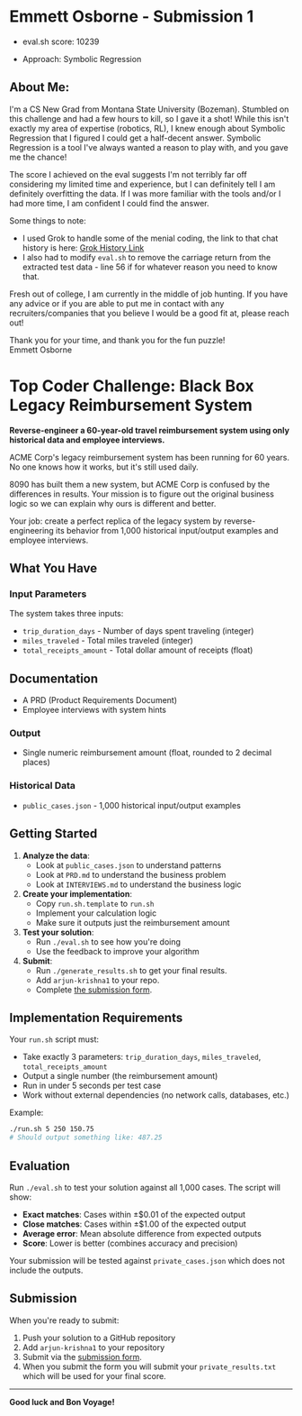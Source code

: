 # Emmett Osborne - Submission 1

- eval.sh score: 10239

- Approach: Symbolic Regression

## About Me:

I'm a CS New Grad from Montana State University (Bozeman). Stumbled on this challenge and had a few hours to kill, so I gave it a shot! While this isn't exactly my area of expertise (robotics, RL), I knew enough about Symbolic Regression that I figured I could get a half-decent answer. Symbolic Regression is a tool I've always wanted a reason to play with, and you gave me the chance!

The score I achieved on the eval suggests I'm not terribly far off considering my limited time and experience, but I can definitely tell I am definitely overfitting the data. If I was more familiar with the tools and/or I had more time, I am confident I could find the answer.

Some things to note:

- I used Grok to handle some of the menial coding, the link to that chat history is here: [Grok History Link](https://grok.com/share/bGVnYWN5_70de948f-f0e5-4b19-b6c2-5b58f4bac11a)
- I also had to modify `eval.sh` to remove the carriage return from the extracted test data - line 56 if for whatever reason you need to know that.

Fresh out of college, I am currently in the middle of job hunting. If you have any advice or if you are able to put me in contact with any recruiters/companies that you believe I would be a good fit at, please reach out!

Thank you for your time, and thank you for the fun puzzle!  
Emmett Osborne

# Top Coder Challenge: Black Box Legacy Reimbursement System

**Reverse-engineer a 60-year-old travel reimbursement system using only historical data and employee interviews.**

ACME Corp's legacy reimbursement system has been running for 60 years. No one knows how it works, but it's still used daily.

8090 has built them a new system, but ACME Corp is confused by the differences in results. Your mission is to figure out the original business logic so we can explain why ours is different and better.

Your job: create a perfect replica of the legacy system by reverse-engineering its behavior from 1,000 historical input/output examples and employee interviews.

## What You Have

### Input Parameters

The system takes three inputs:

- `trip_duration_days` - Number of days spent traveling (integer)
- `miles_traveled` - Total miles traveled (integer)
- `total_receipts_amount` - Total dollar amount of receipts (float)

## Documentation

- A PRD (Product Requirements Document)
- Employee interviews with system hints

### Output

- Single numeric reimbursement amount (float, rounded to 2 decimal places)

### Historical Data

- `public_cases.json` - 1,000 historical input/output examples

## Getting Started

1. **Analyze the data**: 
   - Look at `public_cases.json` to understand patterns
   - Look at `PRD.md` to understand the business problem
   - Look at `INTERVIEWS.md` to understand the business logic
2. **Create your implementation**:
   - Copy `run.sh.template` to `run.sh`
   - Implement your calculation logic
   - Make sure it outputs just the reimbursement amount
3. **Test your solution**: 
   - Run `./eval.sh` to see how you're doing
   - Use the feedback to improve your algorithm
4. **Submit**:
   - Run `./generate_results.sh` to get your final results.
   - Add `arjun-krishna1` to your repo.
   - Complete [the submission form](https://forms.gle/sKFBV2sFo2ADMcRt8).

## Implementation Requirements

Your `run.sh` script must:

- Take exactly 3 parameters: `trip_duration_days`, `miles_traveled`, `total_receipts_amount`
- Output a single number (the reimbursement amount)
- Run in under 5 seconds per test case
- Work without external dependencies (no network calls, databases, etc.)

Example:

```bash
./run.sh 5 250 150.75
# Should output something like: 487.25
```

## Evaluation

Run `./eval.sh` to test your solution against all 1,000 cases. The script will show:

- **Exact matches**: Cases within ±$0.01 of the expected output
- **Close matches**: Cases within ±$1.00 of the expected output
- **Average error**: Mean absolute difference from expected outputs
- **Score**: Lower is better (combines accuracy and precision)

Your submission will be tested against `private_cases.json` which does not include the outputs.

## Submission

When you're ready to submit:

1. Push your solution to a GitHub repository
2. Add `arjun-krishna1` to your repository
3. Submit via the [submission form](https://forms.gle/sKFBV2sFo2ADMcRt8).
4. When you submit the form you will submit your `private_results.txt` which will be used for your final score.

---

**Good luck and Bon Voyage!**
